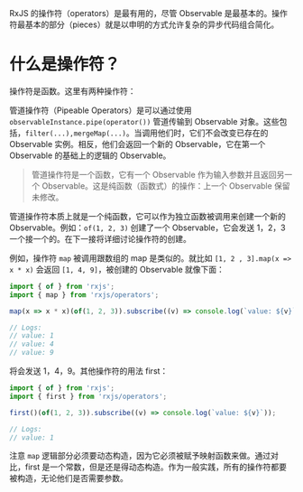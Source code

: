 RxJS 的操作符（operators）是最有用的，尽管 Observable 是最基本的。操作符最基本的部分（pieces）就是以申明的方式允许复杂的异步代码组合简化。

# 什么是操作符？

操作符是函数。这里有两种操作符：

管道操作符（Pipeable Operators）是可以通过使用 `observableInstance.pipe(operator())` 管道传输到 Observable 对象。这些包括，`filter(...),mergeMap(...)`。当调用他们时，它们不会改变已存在的 Observable 实例。相反，他们会返回一个新的 Observable，它在第一个 Observable 的基础上的逻辑的 Observable。

> 管道操作符是一个函数，它有一个 Observable 作为输入参数并且返回另一个 Observable。这是纯函数（函数式）的操作：上一个 Observable 保留未修改。

管道操作符本质上就是一个纯函数，它可以作为独立函数被调用来创建一个新的 Observable。例如：`of(1, 2, 3)` 创建了一个 Observable，它会发送 1，2，3 一个接一个的。在下一接将详细讨论操作符的创建。

例如，操作符 `map` 被调用跟数组的 map 是类似的。就比如 `[1, 2 , 3].map(x => x * x)` 会返回 `[1, 4, 9]`，被创建的 Observable 就像下面：

```javascript
import { of } from 'rxjs';
import { map } from 'rxjs/operators';

map(x => x * x)(of(1, 2, 3)).subscribe((v) => console.log(`value: ${v}`));

// Logs:
// value: 1
// value: 4
// value: 9
```

将会发送 1，4，9。其他操作符的用法 first：

```javascript
import { of } from 'rxjs';
import { first } from 'rxjs/operators';

first()(of(1, 2, 3)).subscribe((v) => console.log(`value: ${v}`));

// Logs:
// value: 1
```

注意 `map` 逻辑部分必须要动态构造，因为它必须被赋予映射函数来做。通过对比，first 是一个常数，但是还是得动态构造。作为一般实践，所有的操作符都要被构造，无论他们是否需要参数。